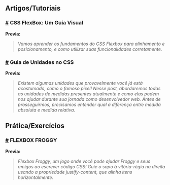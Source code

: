 ## Artigos/Tutoriais

### [#](https://www.alura.com.br/artigos/css-guia-do-flexbox) CSS FlexBox: Um Guia Visual

**Previa:**
>*Vamos aprender os fundamentos do CSS Flexbox para alinhamento e posicionamento, 
e como utilizar suas funcionalidades corretamente.*


### [#](https://www.alura.com.br/artigos/guia-de-unidades-no-css) Guia de Unidades no CSS

**Previa:**
>*Existem algumas unidades que provavelmente você já está acostumado, 
como o famoso pixel! Nesse post, abordaremos todas as unidades de medidas 
presentes atualmente e como elas podem nos ajudar durante sua jornada como 
desenvolvedor web. Antes de prosseguirmos, precisamos entender qual a diferença 
entre medida absoluta e medida relativa.*


## Prática/Exercícios

### [#](https://flexboxfroggy.com/#pt-br) FLEXBOX FROGGY

**Previa:**
>*Flexbox Froggy, um jogo onde você pode ajudar Froggy e seus amigos ao 
escrever código CSS! Guie o sapo à vitória-régia na direita usando a propriedade 
justify-content, que alinha itens horizontalmente.*
